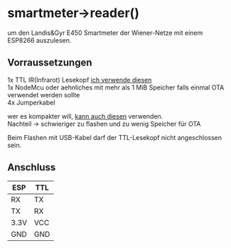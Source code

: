 # smartmeter->reader()
um den Landis&amp;Gyr E450 Smartmeter der Wiener-Netze mit einem ESP8266 auszulesen.  

## Vorraussetzungen  
1x TTL IR(Infrarot) Lesekopf [ich verwende diesen](https://bayha-electronics.de/produkt/bausatz-ttl-irinfrarot-lese-schreibkopf/)  
1x NodeMcu oder aehnliches mit mehr als 1 MiB Speicher falls einmal OTA verwendet werden sollte  
4x Jumperkabel  

wer es kompakter will, [kann auch diesen](https://bayha-electronics.de/produkt/tasmota-wifi-lesekopf/) verwenden.  
Nachteil -> schwieriger zu flashen und zu wenig Speicher für OTA  

Beim Flashen mit USB-Kabel darf der TTL-Lesekopf nicht angeschlossen sein.  

## Anschluss  
|ESP  |TTL  |  
|-----|-----|  
|RX   |TX   |  
|TX   |RX   |  
|3.3V |VCC  |  
|GND  |GND  |  



